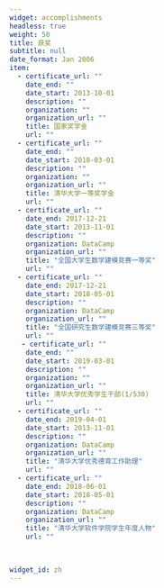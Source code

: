 ```yaml
---
widget: accomplishments
headless: true
weight: 50
title: 获奖
subtitle: null
date_format: Jan 2006
item:
  - certificate_url: ""
    date_end: ""
    date_start: 2013-10-01
    description: ""
    organization: ""
    organization_url: ""
    title: 国家奖学金
    url: ""
  - certificate_url: ""
    date_end: ""
    date_start: 2018-03-01
    description: ""
    organization: ""
    organization_url: ""
    title: 清华大学一等奖学金
    url: ""
  - certificate_url: ""
    date_end: 2017-12-21
    date_start: 2013-11-01
    description: ""
    organization: DataCamp
    organization_url: ""
    title: "全国大学生数学建模竞赛一等奖"
    url: ""
  - certificate_url: ""
    date_end: 2017-12-21
    date_start: 2018-05-01
    description: ""
    organization: DataCamp
    organization_url: ""
    title: "全国研究生数学建模竞赛三等奖"
    url: ""
   - certificate_url: ""
    date_end: ""
    date_start: 2019-03-01
    description: ""
    organization: ""
    organization_url: ""
    title: 清华大学优秀学生干部(1/530)
    url: ""
  - certificate_url: ""
    date_end: 2019-04-01
    date_start: 2013-11-01
    description: ""
    organization: DataCamp
    organization_url: ""
    title: "清华大学优秀德育工作助理"
    url: ""
  - certificate_url: ""
    date_end: 2018-06-01
    date_start: 2018-05-01
    description: ""
    organization: DataCamp
    organization_url: ""
    title: "清华大学软件学院学生年度人物"
    url: ""
 
 

widget_id: zh
---
```

